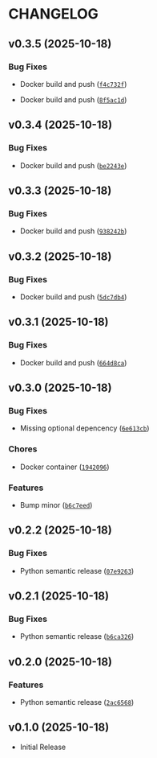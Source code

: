 # CHANGELOG

<!-- version list -->

## v0.3.5 (2025-10-18)

### Bug Fixes

- Docker build and push
  ([`f4c732f`](https://github.com/FrankHennige/uncontrol/commit/f4c732f2ce101e53f722f3d46f8929dc5b8f8002))

- Docker build and push
  ([`8f5ac1d`](https://github.com/FrankHennige/uncontrol/commit/8f5ac1d4e136223d96eb78c6aa1ca99b77b946cc))


## v0.3.4 (2025-10-18)

### Bug Fixes

- Docker build and push
  ([`be2243e`](https://github.com/FrankHennige/uncontrol/commit/be2243e30220716787ba7b28a979d7fb99ad22be))


## v0.3.3 (2025-10-18)

### Bug Fixes

- Docker build and push
  ([`938242b`](https://github.com/FrankHennige/uncontrol/commit/938242b702deea51417c8dfe3b1b6192971736db))


## v0.3.2 (2025-10-18)

### Bug Fixes

- Docker build and push
  ([`5dc7db4`](https://github.com/FrankHennige/uncontrol/commit/5dc7db495e72ae21d12d6d4400593cf1f6e8d002))


## v0.3.1 (2025-10-18)

### Bug Fixes

- Docker build and push
  ([`664d8ca`](https://github.com/FrankHennige/uncontrol/commit/664d8ca63ae9ed5f59b70b6726f67d20144a6d3c))


## v0.3.0 (2025-10-18)

### Bug Fixes

- Missing optional depencency
  ([`6e613cb`](https://github.com/FrankHennige/uncontrol/commit/6e613cb19124f42df13dd000ee2c3388c2a20b66))

### Chores

- Docker container
  ([`1942096`](https://github.com/FrankHennige/uncontrol/commit/1942096b8d65925c63a1ecbb4e94ef81929addfb))

### Features

- Bump minor
  ([`b6c7eed`](https://github.com/FrankHennige/uncontrol/commit/b6c7eed72ba7d6d3c5cd18b9f1bcd899f77bd91f))


## v0.2.2 (2025-10-18)

### Bug Fixes

- Python semantic release
  ([`07e9263`](https://github.com/FrankHennige/uncontrol/commit/07e9263eef56f591d6fec67adae8c2a701af6103))


## v0.2.1 (2025-10-18)

### Bug Fixes

- Python semantic release
  ([`b6ca326`](https://github.com/FrankHennige/uncontrol/commit/b6ca32660b8fab7cb8ac51c7c56502c93615bdd7))


## v0.2.0 (2025-10-18)

### Features

- Python semantic release
  ([`2ac6568`](https://github.com/FrankHennige/uncontrol/commit/2ac6568a8c191665478b0bce30c0d0028a150b30))


## v0.1.0 (2025-10-18)

- Initial Release
